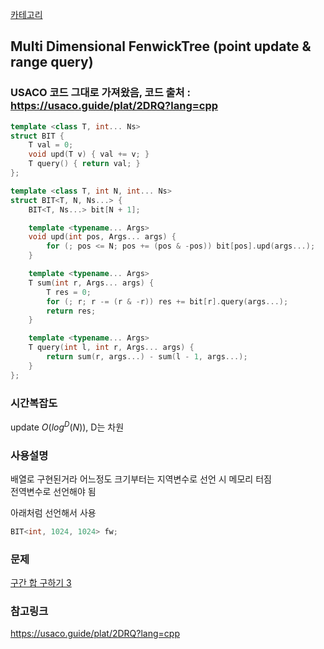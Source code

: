 [카테고리](/README.md)
## Multi Dimensional FenwickTree (point update & range query)
### USACO 코드 그대로 가져왔음, 코드 출처 : https://usaco.guide/plat/2DRQ?lang=cpp  
```cpp
template <class T, int... Ns>
struct BIT {
	T val = 0;
	void upd(T v) { val += v; }
	T query() { return val; }
};

template <class T, int N, int... Ns>
struct BIT<T, N, Ns...> {
	BIT<T, Ns...> bit[N + 1];

	template <typename... Args>
    void upd(int pos, Args... args) {
		for (; pos <= N; pos += (pos & -pos)) bit[pos].upd(args...);
	}

	template <typename... Args>
    T sum(int r, Args... args) {
		T res = 0;
		for (; r; r -= (r & -r)) res += bit[r].query(args...);
		return res;
	}

	template <typename... Args>
    T query(int l, int r, Args... args) {
		return sum(r, args...) - sum(l - 1, args...);
	}
};
```
### 시간복잡도
update $O(log^D(N))$, D는 차원

### 사용설명
배열로 구현된거라 어느정도 크기부터는 지역변수로 선언 시 메모리 터짐   
전역변수로 선언해야 됨   

아래처럼 선언해서 사용
```cpp
BIT<int, 1024, 1024> fw;
```

### 문제
[구간 합 구하기 3](https://www.acmicpc.net/problem/11658)

### 참고링크
https://usaco.guide/plat/2DRQ?lang=cpp   